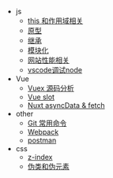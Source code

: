 - js
  - [this 和作用域相关](js/this和作用域.md)
  - [原型](js/原型.md)
  - [继承](js/继承.md)
  - [模块化](js/模块化.md)
  - [网站性能相关](performance/性能相关.md)
  - [vscode调试node](js/调试node.md)
- Vue
  - [Vuex 源码分析](vue/vuex/vuex.md)
  - [Vue slot](vue/slot.md)
  - [Nuxt asyncData & fetch](vue/nuxt-asyncData-fetch.md)
- other
  - [Git 常用命令](others/git.md)
  - [Webpack](others/webpack.md)
  - [postman](others/postman.md)
- css
  - [z-index](css/z-index.md)
  - [伪类和伪元素](css/伪类和伪元素.md)
